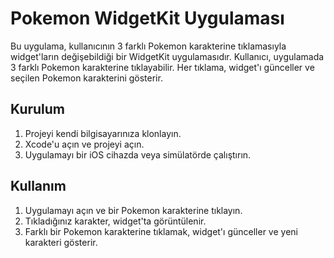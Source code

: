 # Pokemon WidgetKit Uygulaması

Bu uygulama, kullanıcının 3 farklı Pokemon karakterine tıklamasıyla widget'ların değişebildiği bir WidgetKit uygulamasıdır. Kullanıcı, uygulamada 3 farklı Pokemon karakterine tıklayabilir. Her tıklama, widget'ı günceller ve seçilen Pokemon karakterini gösterir.

## Kurulum

1. Projeyi kendi bilgisayarınıza klonlayın.
2. Xcode'u açın ve projeyi açın.
3. Uygulamayı bir iOS cihazda veya simülatörde çalıştırın.

## Kullanım

1. Uygulamayı açın ve bir Pokemon karakterine tıklayın.
2. Tıkladığınız karakter, widget'ta görüntülenir.
3. Farklı bir Pokemon karakterine tıklamak, widget'ı günceller ve yeni karakteri gösterir.